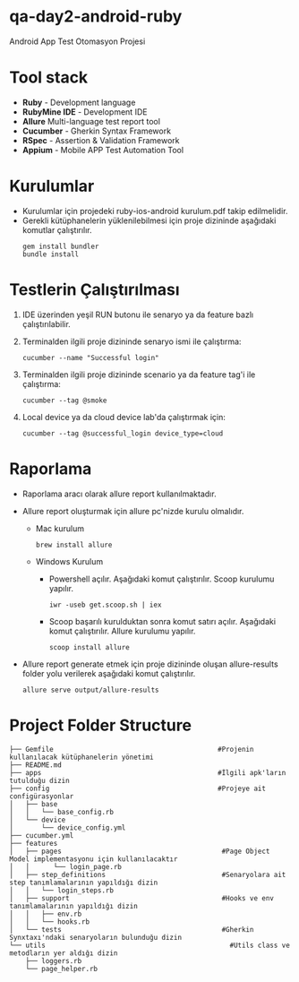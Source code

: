 # qa-day2-android-ruby

Android App Test Otomasyon Projesi


# Tool stack

* **Ruby** - Development language
* **RubyMine IDE** - Development IDE
* **Allure** Multi-language test report tool
* **Cucumber** - Gherkin Syntax Framework
* **RSpec** - Assertion & Validation Framework
* **Appium** - Mobile APP Test Automation Tool

# Kurulumlar

* Kurulumlar için projedeki ruby-ios-android kurulum.pdf takip edilmelidir.
* Gerekli kütüphanelerin yüklenilebilmesi için proje dizininde aşağıdaki komutlar çalıştırılır.
  ```
  gem install bundler
  bundle install
  ```

# Testlerin Çalıştırılması

1. IDE üzerinden yeşil RUN butonu ile senaryo ya da feature bazlı çalıştırılabilir.


2. Terminalden ilgili proje dizininde senaryo ismi ile çalıştırma:

   `cucumber --name "Successful login"`


3. Terminalden ilgili proje dizininde scenario ya da feature tag'i ile çalıştırma:

   `cucumber --tag @smoke`


4. Local device ya da cloud device lab'da çalıştırmak için:

   `cucumber --tag @successful_login device_type=cloud`

# Raporlama
* Raporlama aracı olarak allure report kullanılmaktadır.


* Allure report oluşturmak için allure pc'nizde kurulu olmalıdır.

    * Mac kurulum

      `brew install allure`

    * Windows Kurulum

        * Powershell açılır. Aşağıdaki komut çalıştırılır. Scoop kurulumu yapılır.

          `iwr -useb get.scoop.sh | iex`

        * Scoop başarılı kurulduktan sonra komut satırı açılır. Aşağıdaki komut çalıştırılır. Allure kurulumu yapılır.

          `scoop install allure`


* Allure report generate etmek için proje dizininde oluşan allure-results folder yolu verilerek aşağıdaki komut çalıştırılır.

  `allure serve output/allure-results `


# Project Folder Structure

```
├── Gemfile                                         #Projenin kullanılacak kütüphanelerin yönetimi
├── README.md                                   
├── apps                                            #İlgili apk'ların tutulduğu dizin
├── config                                          #Projeye ait configürasyonlar
│   ├── base
│   │   └── base_config.rb
│   └── device
│       └── device_config.yml
├── cucumber.yml
├── features
│   ├── pages                                        #Page Object Model implementasyonu için kullanılacaktır
│   │      └── login_page.rb
│   ├── step_definitions                             #Senaryolara ait step tanımlamalarının yapıldığı dizin
│   │   └── login_steps.rb
│   ├── support                                      #Hooks ve env tanımlamalarının yapıldığı dizin
│   │   ├── env.rb
│   │   └── hooks.rb
│   └── tests                                        #Gherkin Synxtaxı'ndaki senaryoların bulunduğu dizin
└── utils                                              #Utils class ve metodların yer aldığı dizin
    ├── loggers.rb
    └── page_helper.rb
```